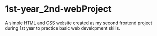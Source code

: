 # 1st-year_2nd-webProject
A simple HTML and CSS website created as my second frontend project during 1st year to practice basic web development skills.
